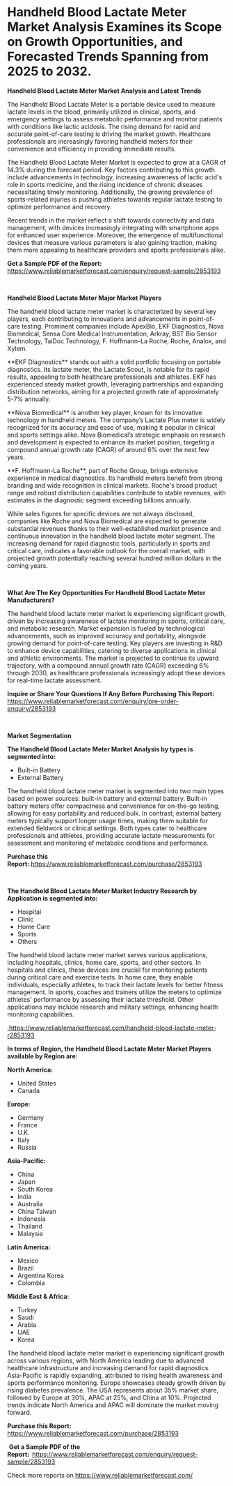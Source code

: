 <p><h1>Handheld Blood Lactate Meter Market Analysis Examines its Scope on Growth Opportunities, and Forecasted Trends Spanning from 2025 to 2032.</h1></p><p><strong>Handheld Blood Lactate Meter Market Analysis and Latest Trends</strong></p>
<p><p>The Handheld Blood Lactate Meter is a portable device used to measure lactate levels in the blood, primarily utilized in clinical, sports, and emergency settings to assess metabolic performance and monitor patients with conditions like lactic acidosis. The rising demand for rapid and accurate point-of-care testing is driving the market growth. Healthcare professionals are increasingly favoring handheld meters for their convenience and efficiency in providing immediate results.</p><p>The Handheld Blood Lactate Meter Market is expected to grow at a CAGR of 14.3% during the forecast period. Key factors contributing to this growth include advancements in technology, increasing awareness of lactic acid's role in sports medicine, and the rising incidence of chronic diseases necessitating timely monitoring. Additionally, the growing prevalence of sports-related injuries is pushing athletes towards regular lactate testing to optimize performance and recovery. </p><p>Recent trends in the market reflect a shift towards connectivity and data management, with devices increasingly integrating with smartphone apps for enhanced user experience. Moreover, the emergence of multifunctional devices that measure various parameters is also gaining traction, making them more appealing to healthcare providers and sports professionals alike.</p></p>
<p><strong>Get a Sample PDF of the Report:&nbsp;</strong> <a href="https://www.reliablemarketforecast.com/enquiry/request-sample/2853193?utm_campaign=2940&utm_medium=2&utm_source=Github&utm_content=ia&utm_term=11032025&utm_id=handheld-blood-lactate-meter">https://www.reliablemarketforecast.com/enquiry/request-sample/2853193</a></p>
<p>&nbsp;</p>
<p><strong>Handheld Blood Lactate Meter Major Market Players</strong></p>
<p><p>The handheld blood lactate meter market is characterized by several key players, each contributing to innovations and advancements in point-of-care testing. Prominent companies include ApexBio, EKF Diagnostics, Nova Biomedical, Sensa Core Medical Instrumentation, Arkray, BST Bio Sensor Technology, TaiDoc Technology, F. Hoffmann-La Roche, Roche, Analox, and Xylem.</p><p>**EKF Diagnostics** stands out with a solid portfolio focusing on portable diagnostics. Its lactate meter, the Lactate Scout, is notable for its rapid results, appealing to both healthcare professionals and athletes. EKF has experienced steady market growth, leveraging partnerships and expanding distribution networks, aiming for a projected growth rate of approximately 5-7% annually.</p><p>**Nova Biomedical** is another key player, known for its innovative technology in handheld meters. The company’s Lactate Plus meter is widely recognized for its accuracy and ease of use, making it popular in clinical and sports settings alike. Nova Biomedical’s strategic emphasis on research and development is expected to enhance its market position, targeting a compound annual growth rate (CAGR) of around 6% over the next few years.</p><p>**F. Hoffmann-La Roche**, part of Roche Group, brings extensive experience in medical diagnostics. Its handheld meters benefit from strong branding and wide recognition in clinical markets. Roche's broad product range and robust distribution capabilities contribute to stable revenues, with estimates in the diagnostic segment exceeding billions annually.</p><p>While sales figures for specific devices are not always disclosed, companies like Roche and Nova Biomedical are expected to generate substantial revenues thanks to their well-established market presence and continuous innovation in the handheld blood lactate meter segment. The increasing demand for rapid diagnostic tools, particularly in sports and critical care, indicates a favorable outlook for the overall market, with projected growth potentially reaching several hundred million dollars in the coming years.</p></p>
<p>&nbsp;</p>
<p><strong>What Are The Key Opportunities For Handheld Blood Lactate Meter Manufacturers?</strong></p>
<p><p>The handheld blood lactate meter market is experiencing significant growth, driven by increasing awareness of lactate monitoring in sports, critical care, and metabolic research. Market expansion is fueled by technological advancements, such as improved accuracy and portability, alongside growing demand for point-of-care testing. Key players are investing in R&D to enhance device capabilities, catering to diverse applications in clinical and athletic environments. The market is projected to continue its upward trajectory, with a compound annual growth rate (CAGR) exceeding 6% through 2030, as healthcare professionals increasingly adopt these devices for real-time lactate assessment.</p></p>
<p><strong>Inquire or Share Your Questions If Any Before Purchasing This Report:</strong> <a href="https://www.reliablemarketforecast.com/enquiry/pre-order-enquiry/2853193?utm_campaign=2940&utm_medium=2&utm_source=Github&utm_content=ia&utm_term=11032025&utm_id=handheld-blood-lactate-meter">https://www.reliablemarketforecast.com/enquiry/pre-order-enquiry/2853193</a></p>
<p>&nbsp;</p>
<p><strong>Market Segmentation</strong></p>
<p><strong>The Handheld Blood Lactate Meter Market Analysis by types is segmented into:</strong></p>
<p><ul><li>Built-in Battery</li><li>External Battery</li></ul></p>
<p><p>The handheld blood lactate meter market is segmented into two main types based on power sources: built-in battery and external battery. Built-in battery meters offer compactness and convenience for on-the-go testing, allowing for easy portability and reduced bulk. In contrast, external battery meters typically support longer usage times, making them suitable for extended fieldwork or clinical settings. Both types cater to healthcare professionals and athletes, providing accurate lactate measurements for assessment and monitoring of metabolic conditions and performance.</p></p>
<p><strong>Purchase this Report:&nbsp;</strong><a href="https://www.reliablemarketforecast.com/purchase/2853193?utm_campaign=2940&utm_medium=2&utm_source=Github&utm_content=ia&utm_term=11032025&utm_id=handheld-blood-lactate-meter">https://www.reliablemarketforecast.com/purchase/2853193</a></p>
<p>&nbsp;</p>
<p><strong>The Handheld Blood Lactate Meter Market Industry Research by Application is segmented into:</strong></p>
<p><ul><li>Hospital</li><li>Clinic</li><li>Home Care</li><li>Sports</li><li>Others</li></ul></p>
<p><p>The handheld blood lactate meter market serves various applications, including hospitals, clinics, home care, sports, and other sectors. In hospitals and clinics, these devices are crucial for monitoring patients during critical care and exercise tests. In home care, they enable individuals, especially athletes, to track their lactate levels for better fitness management. In sports, coaches and trainers utilize the meters to optimize athletes' performance by assessing their lactate threshold. Other applications may include research and military settings, enhancing health monitoring capabilities.</p></p>
<p><a href="https://www.reliablemarketforecast.com/handheld-blood-lactate-meter-r2853193?utm_campaign=2940&utm_medium=2&utm_source=Github&utm_content=ia&utm_term=11032025&utm_id=handheld-blood-lactate-meter">&nbsp;https://www.reliablemarketforecast.com/handheld-blood-lactate-meter-r2853193</a></p>
<p><strong>In terms of Region, the Handheld Blood Lactate Meter Market Players available by Region are:</strong></p>
<p>
    <p> <strong> North America: </strong>
        <ul>
            <li>United States</li>
            <li>Canada</li>
        </ul>
        </p> 
    <p> <strong> Europe: </strong>
        <ul>
            <li>Germany</li>
            <li>France</li>
            <li>U.K.</li>
            <li>Italy</li>
            <li>Russia</li>
        </ul>
        </p> 
    <p> <strong> Asia-Pacific: </strong>
        <ul>
            <li>China</li>
            <li>Japan</li>
            <li>South Korea</li>
            <li>India</li>
            <li>Australia</li>
            <li>China Taiwan</li>
            <li>Indonesia</li>
            <li>Thailand</li>
            <li>Malaysia</li>
        </ul>
        </p> 
    <p> <strong> Latin America: </strong>
        <ul>
            <li>Mexico</li>
            <li>Brazil</li>
            <li>Argentina Korea</li>
            <li>Colombia</li>
        </ul>
        </p> 
    <p> <strong> Middle East & Africa: </strong>
        <ul>
            <li>Turkey</li>
            <li>Saudi</li>
            <li>Arabia</li>
            <li>UAE</li>
            <li>Korea</li>
        </ul>
    </p>
    </p>
<p><p>The handheld blood lactate meter market is experiencing significant growth across various regions, with North America leading due to advanced healthcare infrastructure and increasing demand for rapid diagnostics. Asia-Pacific is rapidly expanding, attributed to rising health awareness and sports performance monitoring. Europe showcases steady growth driven by rising diabetes prevalence. The USA represents about 35% market share, followed by Europe at 30%, APAC at 25%, and China at 10%. Projected trends indicate North America and APAC will dominate the market moving forward.</p></p>
<p><strong>Purchase this Report: </strong><a href="https://www.reliablemarketforecast.com/purchase/2853193?utm_campaign=2940&utm_medium=2&utm_source=Github&utm_content=ia&utm_term=11032025&utm_id=handheld-blood-lactate-meter">https://www.reliablemarketforecast.com/purchase/2853193</a></p>
<p>&nbsp;<strong>Get a Sample PDF of the Report:&nbsp;&nbsp;</strong><a href="https://www.reliablemarketforecast.com/enquiry/request-sample/2853193?utm_campaign=2940&utm_medium=2&utm_source=Github&utm_content=ia&utm_term=11032025&utm_id=handheld-blood-lactate-meter">https://www.reliablemarketforecast.com/enquiry/request-sample/2853193</a></p>
<p><strong></strong></p>
<p>Check more reports on <a href="https://www.reliablemarketforecast.com/?utm_campaign=2940&utm_medium=2&utm_source=Github&utm_content=ia&utm_term=11032025&utm_id=handheld-blood-lactate-meter">https://www.reliablemarketforecast.com/</a></p>